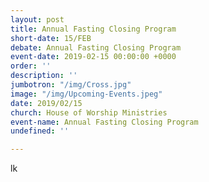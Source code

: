 ```yaml
---
layout: post
title: Annual Fasting Closing Program
short-date: 15/FEB
debate: Annual Fasting Closing Program
event-date: 2019-02-15 00:00:00 +0000
order: ''
description: ''
jumbotron: "/img/Cross.jpg"
image: "/img/Upcoming-Events.jpeg"
date: 2019/02/15
church: House of Worship Ministries
event-name: Annual Fasting Closing Program
undefined: ''

---
```

lk